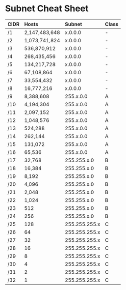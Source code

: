 # Subnet Cheat Sheet 
  
| CIDR | Hosts         | Subnet        | Class |
| :--- | :------------ | :------------ | :---- |
| /1   | 2,147,483,648 | x.0.0.0       | -     |
| /2   | 1,073,741,824 | x.0.0.0       | -     |
| /3   | 536,870,912   | x.0.0.0       | -     |
| /4   | 268,435,456   | x.0.0.0       | -     |
| /5   | 134,217,728   | x.0.0.0       | -     |
| /6   | 67,108,864    | x.0.0.0       | -     |
| /7   | 33,554,432    | x.0.0.0       | -     |
| /8   | 16,777,216    | x.0.0.0       | -     |
| /9   | 8,388,608     | 255.x.0.0     | A     |
| /10  | 4,194,304     | 255.x.0.0     | A     |
| /11  | 2,097,152     | 255.x.0.0     | A     |
| /12  | 1,048,576     | 255.x.0.0     | A     |
| /13  | 524,288       | 255.x.0.0     | A     |
| /14  | 262,144       | 255.x.0.0     | A     |
| /15  | 131,072       | 255.x.0.0     | A     |
| /16  | 65,536        | 255.x.0.0     | A     |
| /17  | 32,768        | 255.255.x.0   | B     |
| /18  | 16,384        | 255.255.x.0   | B     |
| /19  | 8,192         | 255.255.x.0   | B     |
| /20  | 4,096         | 255.255.x.0   | B     |
| /21  | 2,048         | 255.255.x.0   | B     |
| /22  | 1,024         | 255.255.x.0   | B     |
| /23  | 512           | 255.255.x.0   | B     |
| /24  | 256           | 255.255.x.0   | B     |
| /25  | 128           | 255.255.255.x | C     |
| /26  | 64            | 255.255.255.x | C     |
| /27  | 32            | 255.255.255.x | C     |
| /28  | 16            | 255.255.255.x | C     |
| /29  | 8             | 255.255.255.x | C     |
| /30  | 4             | 255.255.255.x | C     |
| /31  | 2             | 255.255.255.x | C     |
| /32  | 1             | 255.255.255.x | C     |